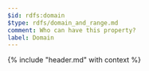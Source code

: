 ```yaml
---
$id: rdfs:domain
$type: rdfs/domain_and_range.md
comment: Who can have this property?
label: Domain
---
```


{% include "header.md" with context %}
